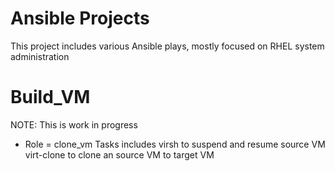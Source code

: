 # Ansible Projects
This project includes various Ansible plays, mostly focused on RHEL system administration

# Build_VM
NOTE:  This is work in progress

* Role = clone_vm
Tasks includes
virsh to suspend and resume source VM
virt-clone to clone an source VM to target VM
